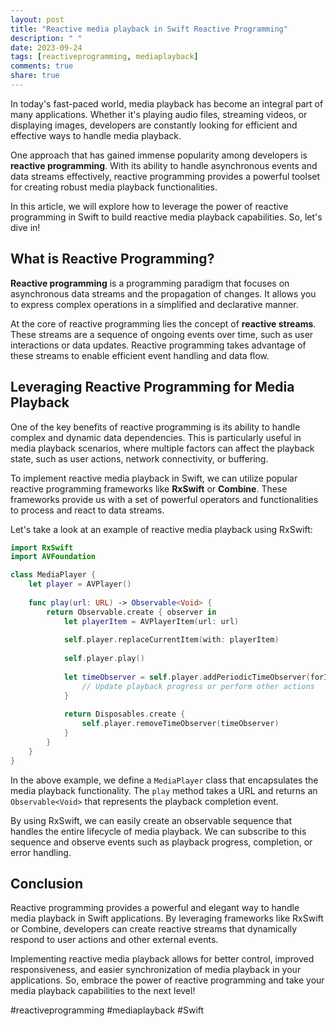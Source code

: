 ```yaml
---
layout: post
title: "Reactive media playback in Swift Reactive Programming"
description: " "
date: 2023-09-24
tags: [reactiveprogramming, mediaplayback]
comments: true
share: true
---
```


In today's fast-paced world, media playback has become an integral part of many applications. Whether it's playing audio files, streaming videos, or displaying images, developers are constantly looking for efficient and effective ways to handle media playback.

One approach that has gained immense popularity among developers is **reactive programming**. With its ability to handle asynchronous events and data streams effectively, reactive programming provides a powerful toolset for creating robust media playback functionalities.

In this article, we will explore how to leverage the power of reactive programming in Swift to build reactive media playback capabilities. So, let's dive in!

## What is Reactive Programming?

**Reactive programming** is a programming paradigm that focuses on asynchronous data streams and the propagation of changes. It allows you to express complex operations in a simplified and declarative manner.

At the core of reactive programming lies the concept of **reactive streams**. These streams are a sequence of ongoing events over time, such as user interactions or data updates. Reactive programming takes advantage of these streams to enable efficient event handling and data flow.

## Leveraging Reactive Programming for Media Playback

One of the key benefits of reactive programming is its ability to handle complex and dynamic data dependencies. This is particularly useful in media playback scenarios, where multiple factors can affect the playback state, such as user actions, network connectivity, or buffering.

To implement reactive media playback in Swift, we can utilize popular reactive programming frameworks like **RxSwift** or **Combine**. These frameworks provide us with a set of powerful operators and functionalities to process and react to data streams.

Let's take a look at an example of reactive media playback using RxSwift:

```swift
import RxSwift
import AVFoundation

class MediaPlayer {
    let player = AVPlayer()
    
    func play(url: URL) -> Observable<Void> {
        return Observable.create { observer in
            let playerItem = AVPlayerItem(url: url)
            
            self.player.replaceCurrentItem(with: playerItem)
            
            self.player.play()
            
            let timeObserver = self.player.addPeriodicTimeObserver(forInterval: CMTime(seconds: 1, preferredTimescale: 1), queue: .main) { time in
                // Update playback progress or perform other actions
            }
            
            return Disposables.create {
                self.player.removeTimeObserver(timeObserver)
            }
        }
    }
}
```

In the above example, we define a `MediaPlayer` class that encapsulates the media playback functionality. The `play` method takes a URL and returns an `Observable<Void>` that represents the playback completion event.

By using RxSwift, we can easily create an observable sequence that handles the entire lifecycle of media playback. We can subscribe to this sequence and observe events such as playback progress, completion, or error handling.

## Conclusion

Reactive programming provides a powerful and elegant way to handle media playback in Swift applications. By leveraging frameworks like RxSwift or Combine, developers can create reactive streams that dynamically respond to user actions and other external events.

Implementing reactive media playback allows for better control, improved responsiveness, and easier synchronization of media playback in your applications. So, embrace the power of reactive programming and take your media playback capabilities to the next level!

#reactiveprogramming #mediaplayback #Swift